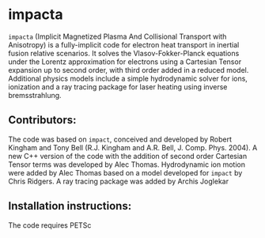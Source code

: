 # impacta
```impacta``` (Implicit Magnetized Plasma And Collisional Transport with Anisotropy) is a fully-implicit code for electron heat transport in inertial fusion relative scenarios. It solves the Vlasov-Fokker-Planck equations under the Lorentz approximation for electrons using a Cartesian Tensor expansion up to second order, with third order added in a reduced model. Additional physics models include a simple hydrodynamic solver for ions, ionization and a ray tracing package for laser heating using inverse bremsstrahlung.

## Contributors:
The code was based on ```impact```, conceived and developed by Robert Kingham and Tony Bell (R.J. Kingham and A.R. Bell, J. Comp. Phys. 2004).
A new C++ version of the code with the addition of second order Cartesian Tensor terms was developed by Alec Thomas.
Hydrodynamic ion motion were added by Alec Thomas based on a model developed for ```impact``` by Chris Ridgers.
A ray tracing package was added by Archis Joglekar

## Installation instructions:
The code requires PETSc
